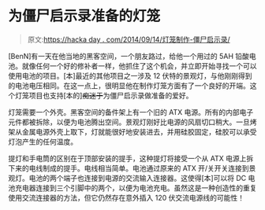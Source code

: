 # 为僵尸启示录准备的灯笼

> 原文:[https://hacka day . com/2014/09/14/灯笼制作-僵尸启示录/](https://hackaday.com/2014/09/14/lantern-made-in-preparation-of-zombie-apocalypse/)

[BenN]有一天在他当地的黑客空间，一个朋友路过，给他一个用过的 5AH 铅酸电池。就像任何一个好的修补者一样，他抓住了这个机会，并立即开始寻找一个可以使用电池的项目。[本]最近的其他项目之一涉及 12 伏特的景观灯，与他刚刚得到的电池电压相同。在这一点上，很明显他在制作灯笼方面有了一个良好的开端。这个灯笼项目也支持[本的]~~痴迷于~~为僵尸启示录做准备的爱好。

灯笼需要一个外壳。黑客空间的备件架上有一个旧的 ATX 电源。所有的内部电子元件都被拆除，以便为电池腾出空间。景观灯刚好比电源的风扇切口稍大。一旦烤架从金属电源外壳上取下，灯就能很好地安装进去，并用硅胶固定，硅胶可以承受灯泡产生的任何温度。

提灯和手电筒的区别在于顶部安装的提手，这种提灯将接受一个从 ATX 电源上拆下来的电线制成的提手。电线相当简单。电池通过原来的 ATX 开/关开关连接到景观灯。电池的两个端子也连接到电源的交流输入连接器。这使得[本]可以将 DC 电池充电器连接到三个引脚中的两个，以便为电池充电。虽然这是一种创造性的重复使用交流连接器的方法，但它仍然存在意外插入 120 伏交流电源线的可能性！
